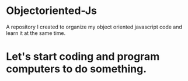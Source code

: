 # Objectoriented-Js
A repository I created to organize my object oriented javascript code and learn it at the same time.

# Let's start coding and program computers to do something.
